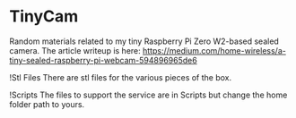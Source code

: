 # TinyCam
Random materials related to my tiny Raspberry Pi Zero W2-based sealed camera.
The article writeup is here: https://medium.com/home-wireless/a-tiny-sealed-raspberry-pi-webcam-594896965de6

!Stl Files
There are stl files for the various pieces of the box.

!Scripts
The files to support the service are in Scripts but change the home folder path to yours.


